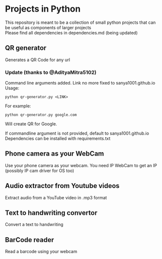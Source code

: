 # Projects in Python
This repository is meant to be a collection of small python projects that can be useful as components of larger projects     
Please find all dependencies in dependencies.md (being updated)

## QR generator
Generates a QR Code for any url

### Update (thanks to @AdityaMitra5102)
Command line arguments added. Link no more fixed to sanya1001.github.io <br>
Usage:
```
python qr-generator.py <LINK>
```
For example:
```
python qr-generator.py google.com
``` 
Will create QR for Google.

If commandline argument is not provided, default to sanya1001.github.io  
Dependencies can be installed with requirements.txt

## Phone camera as your WebCam
Use your phone camera as your webcam.
You need IP WebCam to get an IP (possibly IP cam driver for OS too)

## Audio extractor from Youtube videos
Extract audio from a YouTube video in .mp3 format

## Text to handwriting convertor
Convert a text to handwriting

## BarCode reader
Read a barcode using your webcam
